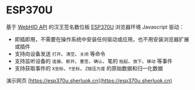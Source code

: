 # ESP370U

基于 [WebHID API](https://developer.mozilla.org/en-US/docs/Web/API/WebHID_API) 的汉王签名数位板 [ESP370U](http://www.signpro.com.cn/en/products/signsmall/sign_370U.html) 浏览器环境 Javascript 驱动：

- 即插即用，不需要在操作系统中安装任何驱动或应用，也不用安装浏览器扩展或插件
- 支持向设备发送 `打开`、`清空`、`关闭` 等命令
- 支持监听设备的 `连接`、`断开`、`重签`、`确认`、笔的 `抬起`、`放下`、`移动` 等事件
- 支持获取事件的 `X坐标`、`Y坐标`、`Z按压力度` 的原始数据和归一化数据

演示网页 [https://esp370u.sherluok.cn](https://esp370u.sherluok.cn)
